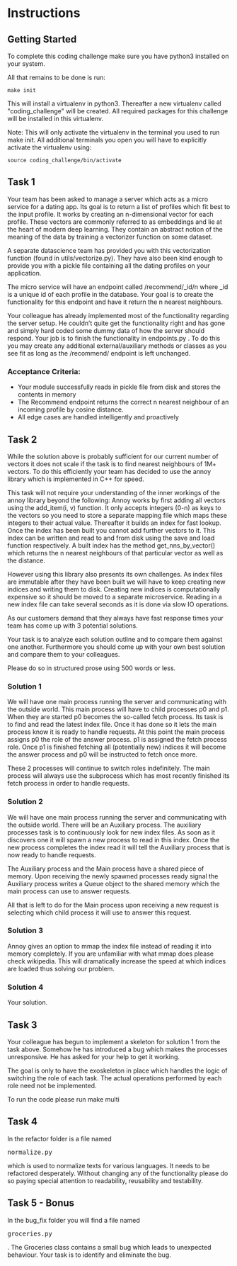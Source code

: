 # Instructions

## Getting Started

To complete this coding challenge make sure you have python3 installed on your system.

All that remains to be done is run:

    make init


This will install a virtualenv in python3. Thereafter a new virtualenv called "coding_challenge" will be created. All required packages for this challenge will be installed in this virtualenv.

Note: This will only activate the virtualenv in the terminal you used to run make init. All additional terminals you open you will have to explicitly activate the virtualenv using:

    source coding_challenge/bin/activate


## Task 1 

Your team has been asked to manage a server which acts as a micro service for a dating app. Its goal is to return a list of profiles which fit best to the input profile. It works by creating an n-dimensional vector for each profile. These vectors are commonly referred to as embeddings and lie at the heart of modern deep learning. They contain an abstract notion of the meaning of the data by training a vectorizer function on some dataset. 

A separate datascience team has provided you with this vectorization function (found in utils/vectorize.py). They have also been kind enough to provide you with a pickle file containing all the dating profiles on your application. 

The micro service will have an endpoint called /recommend/_id/n where _id is a unique id of each profile in the database. Your goal is to create the functionality for this endpoint and have it return the n nearest neighbours.


Your colleague has already implemented most of the functionality regarding the server setup.
He couldn’t quite get the functionality right and has gone and simply hard coded some dummy data of how the server should respond.
Your job is to finish the functionality in endpoints.py . To do this you may create any additional external/auxiliary methods or classes as you see fit as long as the /recommend/ endpoint is left unchanged.

### Acceptance Criteria:

- Your module successfully reads in pickle file from disk and stores the contents in memory
- The Recommend endpoint returns the correct n nearest neighbour of an incoming profile by cosine distance.
- All edge cases are handled intelligently and proactively



## Task 2

While the solution above is probably sufficient for our current number of vectors it does not scale if the task is to find nearest neighbours of 1M+ vectors. 
To do this efficiently your team has decided to use the annoy library which is implemented in C++ for speed. 

This task will not require your understanding of the inner workings of the annoy library beyond the following:
Annoy works by first adding all vectors using the add_item(i, v) function. It only accepts integers (0-n) as keys to the vectors so you need to store a separate mapping file which maps these integers to their actual value. Thereafter it builds an index for fast lookup. Once the index has been built you cannot add further vectors to it. This index can be written and read to and from disk using the save and load function respectively. A built index has the method get_nns_by_vector() which returns the n nearest neighbours of that particular vector as well as the distance.

However using this library also presents its own challenges. 
As index files are immutable after they have been built we will have to keep creating new indices and writing them to disk.
Creating new indices is computationally expensive so it should be moved to a separate microservice.
Reading in a new index file can take several seconds as it is done via slow IO operations.

As our customers demand that they always have fast response times your team has come up with 3 potential solutions. 

Your task is to analyze each solution outline and to compare them against one another. Furthermore you should come up with your own best solution and compare them to your colleagues. 

Please do so in structured prose using 500 words or less.

### Solution 1 

We will have one main process running the server and communicating with the outside world. This main process will have to child processes p0 and p1. When they are started p0 becomes the so-called fetch process. Its task is to find and read the latest index file. Once it has done so it lets the main process know it is ready to handle requests. At this point the main process assigns p0 the role of the answer process. p1 is assigned the fetch process role. Once p1 is finished fetching all (potentially new) indices it will become the answer process and p0 will be instructed to fetch once more. 

These 2 processes will continue to switch roles indefinitely. The main process will always use the subprocess which has most recently finished its fetch process in order to handle requests.

### Solution 2
  
We will have one main process running the server and communicating with the outside world. There will be an Auxiliary process. The auxiliary processes task is to continuously look for new index files. As soon as it discovers one it will spawn a new process to read in this index. Once the new process completes the index read it will tell the Auxiliary process that is now ready to handle requests.

The Auxiliary process and the Main process have a shared piece of memory. Upon receiving the newly spawned processes ready signal the Auxiliary process writes a Queue object to the shared memory which the main process can use to answer requests.

All that is left to do for the Main process upon receiving a new request is selecting which child process it will use to answer this request. 

### Solution 3 

Annoy gives an option to mmap the index file instead of reading it into memory completely. If you are unfamiliar with what mmap does please check wikipedia. This will dramatically increase the speed at which indices are loaded thus solving our problem.

### Solution 4

Your solution.



## Task 3

Your colleague has begun to implement a skeleton for solution 1 from the task above. Somehow he has introduced a bug which makes the processes unresponsive. He has asked for your help to get it working. 

The goal is only to have the exoskeleton in place which handles the logic of switching the role of each task. The actual operations performed by each role need not be implemented.

To run the code please run make multi


## Task 4 

In the refactor folder is a file named <pre>normalize.py</pre> which is used to normalize texts for various languages. 
It needs to be refactored desperately. Without changing any of the functionality please do so paying special attention to readability, reusability and testability. 

## Task 5 - Bonus

In the bug_fix folder you will find a file named <pre>groceries.py</pre>. The Groceries class contains a small bug which leads to unexpected behaviour. Your task is to identify and eliminate the bug.



